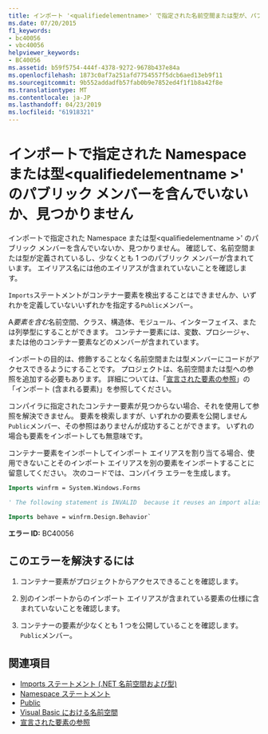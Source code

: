 ```yaml
---
title: インポート '<qualifiedelementname>' で指定された名前空間または型が、パブリック メンバーを含んでいないか、または見つかりません
ms.date: 07/20/2015
f1_keywords:
- bc40056
- vbc40056
helpviewer_keywords:
- BC40056
ms.assetid: b59f5754-444f-4378-9272-9678b437e84a
ms.openlocfilehash: 1873c0af7a251afd7754557f5dcb6aed13eb9f11
ms.sourcegitcommit: 9b552addadfb57fab0b9e7852ed4f1f1b8a42f8e
ms.translationtype: MT
ms.contentlocale: ja-JP
ms.lasthandoff: 04/23/2019
ms.locfileid: "61918321"
---
```

# <a name="namespace-or-type-specified-in-the-imports-qualifiedelementname-doesnt-contain-any-public-member-or-cannot-be-found"></a>インポートで指定された Namespace または型\<qualifiedelementname >' のパブリック メンバーを含んでいないか、見つかりません

インポートで指定された Namespace または型\<qualifiedelementname >' のパブリック メンバーを含んでいないか、見つかりません。 確認して、名前空間または型が定義されているし、少なくとも 1 つのパブリック メンバーが含まれています。 エイリアス名には他のエイリアスが含まれていないことを確認します。

`Imports`ステートメントがコンテナー要素を検出することはできませんか、いずれかを定義していないいずれかを指定する`Public`メンバー。

A*要素を含む*名前空間、クラス、構造体、モジュール、インターフェイス、または列挙型にすることができます。 コンテナー要素には、変数、プロシージャ、または他のコンテナー要素などのメンバーが含まれています。

インポートの目的は、修飾することなく名前空間または型メンバーにコードがアクセスできるようにすることです。 プロジェクトは、名前空間または型への参照を追加する必要もあります。 詳細については、「[宣言された要素の参照](../../../visual-basic/programming-guide/language-features/declared-elements/references-to-declared-elements.md)」の「インポート (含まれる要素)」を参照してください。

コンパイラに指定されたコンテナー要素が見つからない場合、それを使用して参照を解決できません。 要素を検索しますが、いずれかの要素を公開しません`Public`メンバー、その参照はありませんが成功することができます。 いずれの場合も要素をインポートしても無意味です。

コンテナー要素をインポートしてインポート エイリアスを割り当てる場合、使用できないことそのインポート エイリアスを別の要素をインポートすることに留意してください。 次のコードでは、コンパイラ エラーを生成します。

```vb
Imports winfrm = System.Windows.Forms

' The following statement is INVALID  because it reuses an import alias.

Imports behave = winfrm.Design.Behavior`
```

**エラー ID:** BC40056

## <a name="to-correct-this-error"></a>このエラーを解決するには

1. コンテナー要素がプロジェクトからアクセスできることを確認します。

2. 別のインポートからのインポート エイリアスが含まれている要素の仕様に含まれていないことを確認します。

3. コンテナーの要素が少なくとも 1 つを公開していることを確認します。`Public`メンバー。

## <a name="see-also"></a>関連項目

- [Imports ステートメント (.NET 名前空間および型)](../../../visual-basic/language-reference/statements/imports-statement-net-namespace-and-type.md)
- [Namespace ステートメント](../../../visual-basic/language-reference/statements/namespace-statement.md)
- [Public](../../../visual-basic/language-reference/modifiers/public.md)
- [Visual Basic における名前空間](../../../visual-basic/programming-guide/program-structure/namespaces.md)
- [宣言された要素の参照](../../../visual-basic/programming-guide/language-features/declared-elements/references-to-declared-elements.md)
